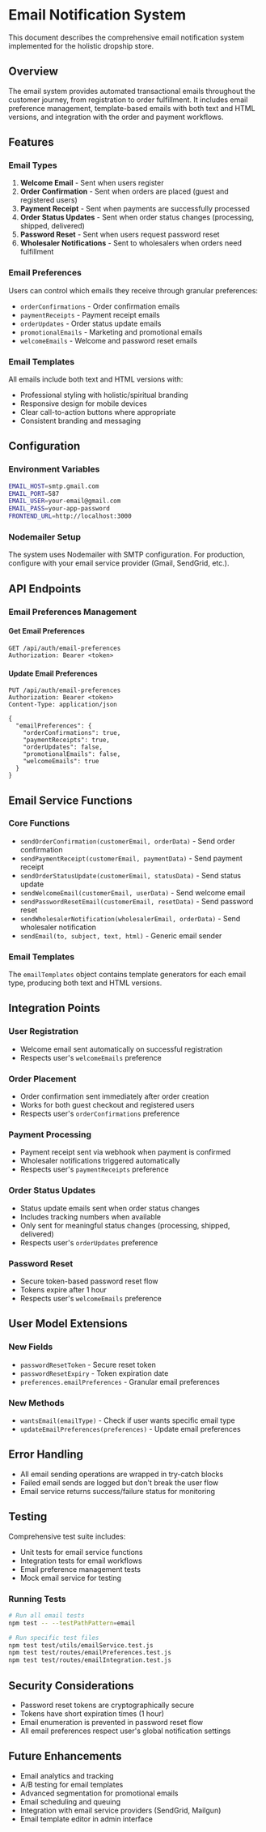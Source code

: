 # Email Notification System

This document describes the comprehensive email notification system implemented for the holistic dropship store.

## Overview

The email system provides automated transactional emails throughout the customer journey, from registration to order fulfillment. It includes email preference management, template-based emails with both text and HTML versions, and integration with the order and payment workflows.

## Features

### Email Types

1. **Welcome Email** - Sent when users register
2. **Order Confirmation** - Sent when orders are placed (guest and registered users)
3. **Payment Receipt** - Sent when payments are successfully processed
4. **Order Status Updates** - Sent when order status changes (processing, shipped, delivered)
5. **Password Reset** - Sent when users request password reset
6. **Wholesaler Notifications** - Sent to wholesalers when orders need fulfillment

### Email Preferences

Users can control which emails they receive through granular preferences:

- `orderConfirmations` - Order confirmation emails
- `paymentReceipts` - Payment receipt emails
- `orderUpdates` - Order status update emails
- `promotionalEmails` - Marketing and promotional emails
- `welcomeEmails` - Welcome and password reset emails

### Email Templates

All emails include both text and HTML versions with:
- Professional styling with holistic/spiritual branding
- Responsive design for mobile devices
- Clear call-to-action buttons where appropriate
- Consistent branding and messaging

## Configuration

### Environment Variables

```bash
EMAIL_HOST=smtp.gmail.com
EMAIL_PORT=587
EMAIL_USER=your-email@gmail.com
EMAIL_PASS=your-app-password
FRONTEND_URL=http://localhost:3000
```

### Nodemailer Setup

The system uses Nodemailer with SMTP configuration. For production, configure with your email service provider (Gmail, SendGrid, etc.).

## API Endpoints

### Email Preferences Management

#### Get Email Preferences
```
GET /api/auth/email-preferences
Authorization: Bearer <token>
```

#### Update Email Preferences
```
PUT /api/auth/email-preferences
Authorization: Bearer <token>
Content-Type: application/json

{
  "emailPreferences": {
    "orderConfirmations": true,
    "paymentReceipts": true,
    "orderUpdates": false,
    "promotionalEmails": false,
    "welcomeEmails": true
  }
}
```

## Email Service Functions

### Core Functions

- `sendOrderConfirmation(customerEmail, orderData)` - Send order confirmation
- `sendPaymentReceipt(customerEmail, paymentData)` - Send payment receipt
- `sendOrderStatusUpdate(customerEmail, statusData)` - Send status update
- `sendWelcomeEmail(customerEmail, userData)` - Send welcome email
- `sendPasswordResetEmail(customerEmail, resetData)` - Send password reset
- `sendWholesalerNotification(wholesalerEmail, orderData)` - Send wholesaler notification
- `sendEmail(to, subject, text, html)` - Generic email sender

### Email Templates

The `emailTemplates` object contains template generators for each email type, producing both text and HTML versions.

## Integration Points

### User Registration
- Welcome email sent automatically on successful registration
- Respects user's `welcomeEmails` preference

### Order Placement
- Order confirmation sent immediately after order creation
- Works for both guest checkout and registered users
- Respects user's `orderConfirmations` preference

### Payment Processing
- Payment receipt sent via webhook when payment is confirmed
- Wholesaler notifications triggered automatically
- Respects user's `paymentReceipts` preference

### Order Status Updates
- Status update emails sent when order status changes
- Includes tracking numbers when available
- Only sent for meaningful status changes (processing, shipped, delivered)
- Respects user's `orderUpdates` preference

### Password Reset
- Secure token-based password reset flow
- Tokens expire after 1 hour
- Respects user's `welcomeEmails` preference

## User Model Extensions

### New Fields
- `passwordResetToken` - Secure reset token
- `passwordResetExpiry` - Token expiration date
- `preferences.emailPreferences` - Granular email preferences

### New Methods
- `wantsEmail(emailType)` - Check if user wants specific email type
- `updateEmailPreferences(preferences)` - Update email preferences

## Error Handling

- All email sending operations are wrapped in try-catch blocks
- Failed email sends are logged but don't break the user flow
- Email service returns success/failure status for monitoring

## Testing

Comprehensive test suite includes:
- Unit tests for email service functions
- Integration tests for email workflows
- Email preference management tests
- Mock email service for testing

### Running Tests

```bash
# Run all email tests
npm test -- --testPathPattern=email

# Run specific test files
npm test test/utils/emailService.test.js
npm test test/routes/emailPreferences.test.js
npm test test/routes/emailIntegration.test.js
```

## Security Considerations

- Password reset tokens are cryptographically secure
- Tokens have short expiration times (1 hour)
- Email enumeration is prevented in password reset flow
- All email preferences respect user's global notification settings

## Future Enhancements

- Email analytics and tracking
- A/B testing for email templates
- Advanced segmentation for promotional emails
- Email scheduling and queuing
- Integration with email service providers (SendGrid, Mailgun)
- Email template editor in admin interface